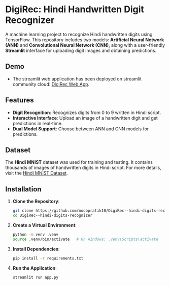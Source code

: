 # DigiRec: Hindi Handwritten Digit Recognizer
A machine learning project to recognize Hindi handwritten digits using TensorFlow. This repository includes two models: **Artificial Neural Network (ANN)** and **Convolutional Neural Network (CNN)**, along with a user-friendly **Streamlit** interface for uploading digit images and obtaining predictions.

## Demo
- The streamlit web application has been deployed on streamlit community cloud: [DigiRec Web App](https://digirec--hindi-digits-recognizer.streamlit.app/).

## Features
- **Digit Recognition**: Recognizes digits from 0 to 9 written in Hindi script.
- **Interactive Interface**: Upload an image of a handwritten digit and get predictions in real-time.
- **Dual Model Support**: Choose between ANN and CNN models for predictions.

## Dataset
The **Hindi MNIST** dataset was used for training and testing. It contains thousands of images of handwritten digits in Hindi script. For more details, visit the [Hindi MNIST Dataset](https://www.kaggle.com/datasets/imbikramsaha/hindi-mnist).

## Installation
1. **Clone the Repository**:
   ```bash
   git clone https://github.com/noobpratik10/DigiRec--hindi-digits-recognizer.git
   cd DigiRec--hindi-digits-recognizer
   ```

2. **Create a Virtual Environment**:
   ```bash
   python -m venv .venv
   source .venv/bin/activate   # On Windows: .venv\Scripts\activate
   ```

3. **Install Dependencies**:
   ```bash
   pip install -r requirements.txt
   ```

4. **Run the Application**:
   ```bash
   streamlit run app.py
   ```
